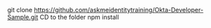 git clone https://github.com/askmeidentitytraining/Okta-Developer-Sample.git
CD to the folder
npm install